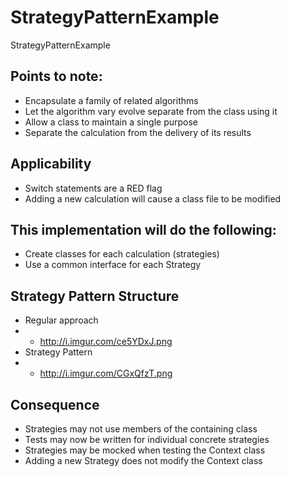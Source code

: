 StrategyPatternExample
======================

StrategyPatternExample

Points to note:
-
- Encapsulate a family of related algorithms
- Let the algorithm vary evolve separate from the class using it
- Allow a class to maintain a single purpose
- Separate the calculation from the delivery of its results


Applicability
-
- Switch statements are a RED flag
- Adding a new calculation will cause a class file to be modified


This implementation will do the following:
-
- Create classes for each calculation (strategies)
- Use a common interface for each Strategy

Strategy Pattern Structure
-
- Regular approach
- - http://i.imgur.com/ce5YDxJ.png
- Strategy Pattern
- - http://i.imgur.com/CGxQfzT.png

Consequence
-
- Strategies may not use members of the containing class
- Tests may now be written for individual concrete strategies
- Strategies may be mocked when testing the Context class
- Adding a new Strategy does not modify the Context class



